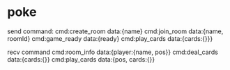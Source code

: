 poke
=====

send command:
cmd:create_room data:{name}
cmd:join_room data:{name, roomId}
cmd:game_ready data:{ready}
cmd:play_cards data:{cards:{}}} 


recv command
cmd:room_info data:{player:{name, pos}}
cmd:deal_cards data:{cards:{}}
cmd:play_cards data:{pos, cards:{}}
